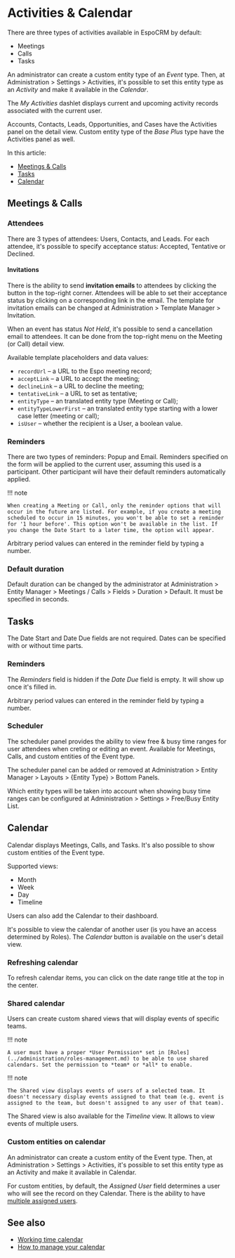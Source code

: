 # Activities & Calendar

There are three types of activities available in EspoCRM by default:

* Meetings
* Calls
* Tasks

An administrator can create a custom entity type of an *Event* type. Then, at Administration > Settings > Activities, it's possible to set this entity type as an *Activity* and make it available in the *Calendar*.

The *My Activities* dashlet displays current and upcoming activity records associated with the current user.

Accounts, Contacts, Leads, Opportunities, and Cases have the Activities panel on the detail view. Custom entity type of the *Base Plus* type have the Activities panel as well.

In this article:

* [Meetings & Calls](#meetings-calls)
* [Tasks](#tasks)
* [Calendar](#calendar)

## Meetings & Calls

### Attendees

There are 3 types of attendees: Users, Contacts, and Leads. For each attendee, it's possible to specify acceptance status: Accepted, Tentative or Declined.

#### Invitations

There is the ability to send **invitation emails** to attendees by clicking the button in the top-right corner. Attendees will be able to set their acceptance status by clicking on a corresponding link in the email. The template for invitation emails can be changed at Administration > Template Manager > Invitation.

When an event has status *Not Held*, it's possible to send a cancellation email to attendees. It can be done from the top-right menu on the Meeting (or Call) detail view.

Available template placeholders and data values:

* `recordUrl` – a URL to the Espo meeting record;
* `acceptLink` – a URL to accept the meeting;
* `declineLink` – a URL to decline the meeting;
* `tentativeLink` – a URL to set as tentative;
* `entityType` – an translated entity type (Meeting or Call);
* `entityTypeLowerFirst` – an translated entity type starting with a lower case letter (meeting or call);
* `isUser` – whether the recipient is a User, a boolean value.

### Reminders

There are two types of reminders: Popup and Email. Reminders specified on the form will be applied to the current user, assuming this used is a participant. Other participant will have their default reminders automatically applied.

!!! note

    When creating a Meeting or Call, only the reminder options that will occur in the future are listed. For example, if you create a meeting scheduled to occur in 15 minutes, you won't be able to set a reminder for '1 hour before'. This option won't be available in the list. If you change the Date Start to a later time, the option will appear.

Arbitrary period values can entered in the reminder field by typing a number.

### Default duration

Default duration can be changed by the administrator at Administration > Entity Manager > Meetings / Calls > Fields > Duration > Default. It must be specified in seconds.

## Tasks

The Date Start and Date Due fields are not required. Dates can be specified with or without time parts.

### Reminders

The *Reminders* field is hidden if the *Date Due* field is empty. It will show up once it's filled in.

Arbitrary period values can entered in the reminder field by typing a number.

### Scheduler

The scheduler panel provides the ability to view free & busy time ranges for user attendees when creting or editing an event. Available for Meetings, Calls, and custom entities of the Event type.

The scheduler panel can be added or removed at Administration > Entity Manager > Layouts > {Entity Type} > Bottom Panels.

Which entity types will be taken into account when showing busy time ranges can be configured at Administration > Settings > Free/Busy Entity List.

## Calendar

Calendar displays Meetings, Calls, and Tasks. It's also possible to show custom entities of the Event type.

Supported views:

* Month
* Week
* Day
* Timeline

Users can also add the Calendar to their dashboard.

It's possible to view the calendar of another user (is you have an access determined by Roles). The *Calendar* button is available on the user's detail view.

### Refreshing calendar

To refresh calendar items, you can click on the date range title at the top in the center.

### Shared calendar

Users can create custom shared views that will display events of specific teams.

!!! note

    A user must have a proper *User Permission* set in [Roles](../administration/roles-management.md) to be able to use shared calendars. Set the permission to *team* or *all* to enable.

!!! note

    The Shared view displays events of users of a selected team. It doesn't necessary display events assigned to that team (e.g. event is assigned to the team, but doesn't assigned to any user of that team).

The Shared view is also available for the *Timeline* view. It allows to view events of multiple users.

### Custom entities on calendar

An administrator can create a custom entity of the Event type. Then, at Administration > Settings > Activities, it's possible to set this entity type as an Activity and make it available in Calendar.

For custom entities, by default, the *Assigned User* field determines a user who will see the record on they Calendar. There is the ability to have [multiple assigned users](../administration/multiple-assigned-users.md).

## See also

* [Working time calendar](working-time-calendar.md)
* [How to manage your calendar](https://www.espocrm.com/tips/calendar/)
